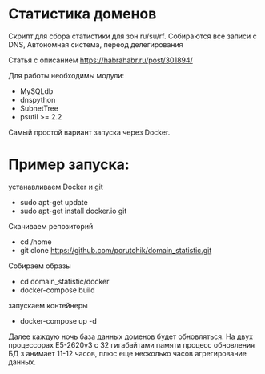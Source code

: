 # Статистика доменов
Скрипт для сбора статистики для зон ru/su/rf. Собираются все записи c DNS, 
Автономная система, переод делегирования

Статья с описанием https://habrahabr.ru/post/301894/

Для работы необходимы модули:
- MySQLdb
- dnspython
- SubnetTree
- psutil >= 2.2

Самый простой вариант запуска через Docker.

# Пример запуска:

устанавливаем Docker и git

* sudo apt-get update 
* sudo apt-get install docker.io git

Скачиваем репозиторий

* cd /home
* git clone https://github.com/porutchik/domain_statistic.git

Собираем образы

* cd domain_statistic/docker
* docker-compose build

запускаем контейнеры

* docker-compose up -d


Далее каждую ночь база данных доменов будет обновляться. На двух 
процессорах E5-2620v3 с 32 гигабайтами памяти процесс обновления БД з
анимает 11-12 часов, плюс еще несколько часов агрегирование данных.
